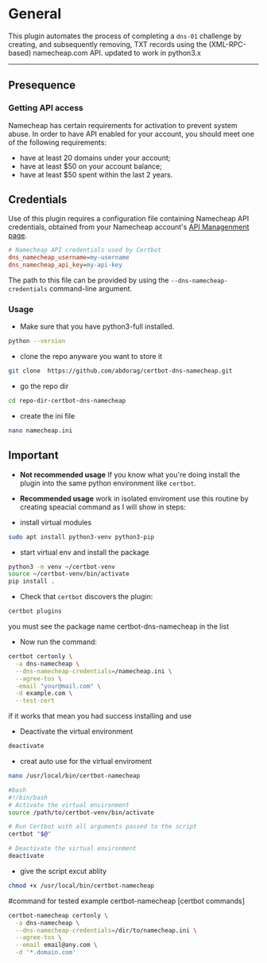 # General

This plugin automates the process of completing a ``dns-01`` challenge by creating, and subsequently removing, TXT records using the (XML-RPC-based) namecheap.com API.
updated to work in python3.x

------------------

## Presequence

### Getting API access

Namecheap has certain requirements for activation to prevent system abuse. In order to have API enabled for your account, you should meet one of the following requirements:

- have at least 20 domains under your account;
- have at least $50 on your account balance;
- have at least $50 spent within the last 2 years.

## Credentials

Use of this plugin requires a configuration file containing Namecheap API credentials, obtained from your Namecheap account's [API Managenment page](https://ap.www.namecheap.com/settings/tools/apiaccess/).

```ini
# Namecheap API credentials used by Certbot
dns_namecheap_username=my-username
dns_namecheap_api_key=my-api-key
```

The path to this file can be provided by using the `--dns-namecheap-credentials` command-line argument.

### Usage

- Make sure that you have python3-full installed.

```sh
python --version
```

- clone the repo anyware you want to store it

```sh
git clone  https://github.com/abdorag/certbot-dns-namecheap.git
```

- go the repo dir

```sh
cd repo-dir-certbot-dns-namecheap
```

- create the ini file

```sh
nano namecheap.ini
```

## Important
- **Not recommended usage** If you know what you're doing install the plugin into the same python environment like `certbot`.
- **Recommended usage** work in isolated enviroment use this routine by creating speacial command as I will show in steps:

- install virtual modules

```sh
sudo apt install python3-venv python3-pip
```

- start virtual env and install the package

```sh
python3 -m venv ~/certbot-venv
source ~/certbot-venv/bin/activate
pip install .
```

- Check that `certbot` discovers the plugin:

```sh
certbot plugins
```
you must see the package name certbot-dns-namecheap in the list

- Now run the command:

```sh
certbot certonly \
  -a dns-namecheap \
  --dns-namecheap-credentials=/namecheap.ini \
  --agree-tos \
  -email "your@mail.com" \
  -d example.com \
  --test-cert
```
if it works that mean you had success installing and use

- Deactivate the virtual environment

```sh
deactivate
```

- creat auto use for the virtual enviroment

```sh
nano /usr/local/bin/certbot-namecheap
```

```bash
#bash
#!/bin/bash
# Activate the virtual environment
source /path/to/certbot-venv/bin/activate

# Run Certbot with all arguments passed to the script
certbot "$@"

# Deactivate the virtual environment
deactivate
```

- give the script excut ablity

```sh
chmod +x /usr/local/bin/certbot-namecheap
```

#command for tested example 
certbot-namecheap [certbot commands]
```sh
certbot-namecheap certonly \
  -a dns-namecheap \
  --dns-namecheap-credentials=/dir/to/namecheap.ini \
  --agree-tos \
  --email email@any.com \
  -d '*.domain.com'
```

